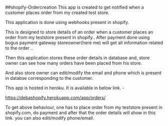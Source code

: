 ##shopify-Ordercreation
This app is created to get notified when a customer places order from my created test store.

This application is done using webhooks present in shopify.

This is designed to store details of an order when a customer places an order from my teststore present in shopify..
After payment done using bogus payment gateway storeowner(here me) will get all information related to the order ..

Then this application stores these order details in database and, store owner can see how many orders have been placed from his store.

And also store owner can edit/modify the email and phone which is present in databse corresponding to the customer.

This app is hosted in heroku. It is available in below link. -

https://debashopify.herokuapp.com/app/orders/

To get above behaviour, one has to place order from my teststore present in shopify.com, do payment and after that the order details will show in this link.
you can also edit/modify phone/email.
